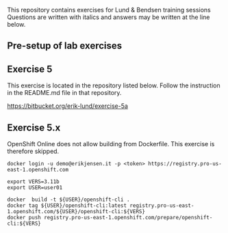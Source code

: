 This repository contains exercises for Lund & Bendsen training sessions
Questions are written with italics and answers may be written at the line below.

## Pre-setup of lab exercises



## Exercise 5

This exercise is located in the repository listed below. Follow the instruction in the README.md file in that repository.

https://bitbucket.org/erik-lund/exercise-5a
  

## Exercise 5.x
OpenShift Online does not allow building from Dockerfile. This exercise is therefore skipped.

```
docker login -u demo@erikjensen.it -p <token> https://registry.pro-us-east-1.openshift.com 

export VERS=3.11b
export USER=user01

docker  build -t ${USER}/openshift-cli .
docker tag ${USER}/openshift-cli:latest registry.pro-us-east-1.openshift.com/${USER}/openshift-cli:${VERS}
docker push registry.pro-us-east-1.openshift.com/prepare/openshift-cli:${VERS}
```











  
 
